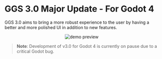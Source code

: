 # GGS 3.0 Major Update - For Godot 4
GGS 3.0 aims to bring a more robust experience to the user by having a better and more polished UI in addition to new features.
<p align="center">
  <img src="https://i.postimg.cc/rpKvBkSk/ggs-icon-nobg.png" alt="demo preview">
</p>


> **Note**: Development of v3.0 for Godot 4 is currently on pause due to a critical Godot bug.
